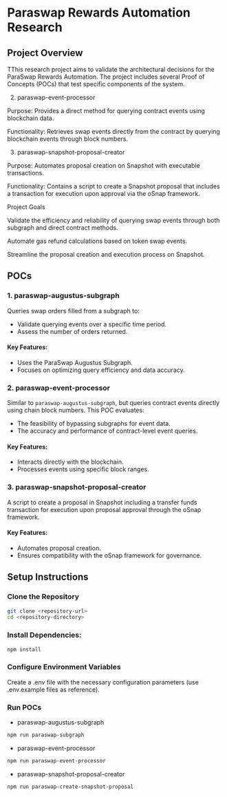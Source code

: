 # Paraswap Rewards Automation Research

## Project Overview

TThis research project aims to validate the architectural decisions for the ParaSwap Rewards Automation. The project includes several Proof of Concepts (POCs) that test specific components of the system.

2. paraswap-event-processor

Purpose: Provides a direct method for querying contract events using blockchain data.

Functionality: Retrieves swap events directly from the contract by querying blockchain events through block numbers.

3. paraswap-snapshot-proposal-creator

Purpose: Automates proposal creation on Snapshot with executable transactions.

Functionality: Contains a script to create a Snapshot proposal that includes a transaction for execution upon approval via the oSnap framework.

Project Goals

Validate the efficiency and reliability of querying swap events through both subgraph and direct contract methods.

Automate gas refund calculations based on token swap events.

Streamline the proposal creation and execution process on Snapshot.

## POCs

### 1. **paraswap-augustus-subgraph**

Queries swap orders filled from a subgraph to:

- Validate querying events over a specific time period.
- Assess the number of orders returned.

#### Key Features:

- Uses the ParaSwap Augustus Subgraph.
- Focuses on optimizing query efficiency and data accuracy.

### 2. **paraswap-event-processor**

Similar to `paraswap-augustus-subgraph`, but queries contract events directly using chain block numbers. This POC evaluates:

- The feasibility of bypassing subgraphs for event data.
- The accuracy and performance of contract-level event queries.

#### Key Features:

- Interacts directly with the blockchain.
- Processes events using specific block ranges.

### 3. **paraswap-snapshot-proposal-creator**

A script to create a proposal in Snapshot including a transfer funds transaction for execution upon proposal approval through the oSnap framework.

#### Key Features:

- Automates proposal creation.
- Ensures compatibility with the oSnap framework for governance.

## Setup Instructions

### Clone the Repository

```bash
git clone <repository-url>
cd <repository-directory>
```

### Install Dependencies:

```bash
npm install
```

### Configure Environment Variables

Create a .env file with the necessary configuration parameters (use .env.example files as reference).

### Run POCs

- paraswap-augustus-subgraph

```bash
npm run paraswap-subgraph
```

- paraswap-event-processor

```bash
npm run paraswap-event-processor
```

- paraswap-snapshot-proposal-creator

```bash
npm run paraswap-create-snapshot-proposal
```
